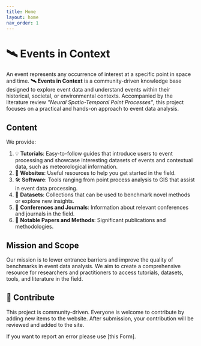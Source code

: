 ```yaml
---
title: Home
layout: home
nav_order: 1
---
```


# 🛰️ Events in Context

An event represents any occurrence of interest at a specific point in space and time.
**🛰️ Events in Context** is a community-driven knowledge base designed to explore event data and understand events within their historical, societal, or environmental contexts. Accompanied by the literature review *"Neural Spatio-Temporal Point Processes"*, this project focuses on a practical and hands-on approach to event data analysis.

## Content

We provide:

1. 💡 **Tutorials**: Easy-to-follow guides that introduce users to event processing and showcase interesting datasets of events and contextual data, such as meteorological information.
2. 🔗 **Websites**: Useful resources to help you get started in the field.
3. 🛠️ **Software**: Tools ranging from point process analysis to GIS that assist in event data processing.
4. 💾 **Datasets**: Collections that can be used to benchmark novel methods or explore new insights.
5. 📖 **Conferences and Journals**: Information about relevant conferences and journals in the field.
6. 🤖 **Notable Papers and Methods**: Significant publications and methodologies.

## Mission and Scope

Our mission is to lower entrance barriers and improve the quality of benchmarks in event data analysis. We aim to create a comprehensive resource for researchers and practitioners to access tutorials, datasets, tools, and literature in the field.

## 🤝 Contribute

This project is community-driven. Everyone is welcome to contribute by adding new items to the website. After submission, your contribution will be reviewed and added to the site.

If you want to report an error please use [this Form]. 
